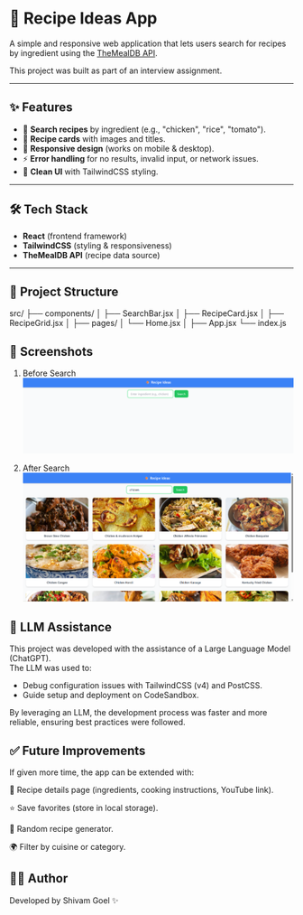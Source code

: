 # 🍲 Recipe Ideas App

A simple and responsive web application that lets users search for recipes by ingredient using the [TheMealDB API](https://www.themealdb.com/).  

This project was built as part of an interview assignment.  

---

## ✨ Features

- 🔎 **Search recipes** by ingredient (e.g., "chicken", "rice", "tomato").  
- 📸 **Recipe cards** with images and titles.  
- 📱 **Responsive design** (works on mobile & desktop).  
- ⚡ **Error handling** for no results, invalid input, or network issues.  
- 🎨 **Clean UI** with TailwindCSS styling.  

---

## 🛠️ Tech Stack

- **React** (frontend framework)  
- **TailwindCSS** (styling & responsiveness)  
- **TheMealDB API** (recipe data source)  

---

## 📂 Project Structure

src/
├── components/
│ ├── SearchBar.jsx
│ ├── RecipeCard.jsx
│ ├── RecipeGrid.jsx
│
├── pages/
│ └── Home.jsx
│
├── App.jsx
└── index.js

## 📸 Screenshots

1. Before Search
![alt text](image.png)

2. After Search
![alt text](image-1.png)

## 🤖 LLM Assistance

This project was developed with the assistance of a Large Language Model (ChatGPT).  
The LLM was used to:
- Debug configuration issues with TailwindCSS (v4) and PostCSS.  
- Guide setup and deployment on CodeSandbox.  

By leveraging an LLM, the development process was faster and more reliable, ensuring best practices were followed.


## ✅ Future Improvements

If given more time, the app can be extended with:

📖 Recipe details page (ingredients, cooking instructions, YouTube link).

⭐ Save favorites (store in local storage).

🎲 Random recipe generator.

🌍 Filter by cuisine or category.

## 👨‍💻 Author
Developed by Shivam Goel ✨
